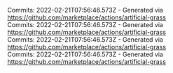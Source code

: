 Commits: 2022-02-21T07:56:46.573Z - Generated via https://github.com/marketplace/actions/artificial-grass
<br>
Commits: 2022-02-21T07:56:46.573Z - Generated via https://github.com/marketplace/actions/artificial-grass
<br>
Commits: 2022-02-21T07:56:46.573Z - Generated via https://github.com/marketplace/actions/artificial-grass
<br>
Commits: 2022-02-21T07:56:46.573Z - Generated via https://github.com/marketplace/actions/artificial-grass
<br>
